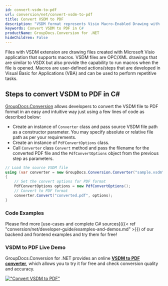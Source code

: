 ```yaml
---
id: convert-vsdm-to-pdf
url: conversion/net/convert-vsdm-to-pdf
title: Convert VSDM to PDF
description: "VSDM format represents Visio Macro-Enabled Drawing with .vsdm extension. Learn how to convert VSDM to PDF file programmatically in C# language using GroupDocs.Conversion for .NET library."
keywords: Convert VSDM to PDF in C#
productName: GroupDocs.Conversion for .NET
hideChildren: False
---
```


Files with VSDM extension are drawing files created with Microsoft Visio application that supports macros. VSDM files are OPC/XML drawings that are similar to VSDX but also provide the capability to run macros when the file is opened. Macros are user-defined actions/steps that are developed in Visual Basic for Applications (VBA) and can be used to perform repetitive tasks.

## Steps to convert VSDM to PDF in C#

[GroupDocs.Conversion](https://products.groupdocs.com/conversion/net) allows developers to convert the VSDM file to PDF format in an easy and intuitive way just using a few lines of code as described below:

* Create an instance of `Converter` class and pass source VSDM file path as a constructor parameter. You may specify absolute or relative file path as per your requirements. 
* Create an instance of `PdfConvertOptions` class.
* Call `Converter` class `Convert` method and pass the filename for the converted PDF file and the `PdfConvertOptions` object from the previous step as parameters.

```csharp
// Load the source VSDM file
using (var converter = new GroupDocs.Conversion.Converter("sample.vsdm"))
{
    // Set the convert options for PDF format
    PdfConvertOptions options = new PdfConvertOptions();
    // Convert to PDF format
    converter.Convert("converted.pdf", options);
}
```

### Code Examples

Please find more [use-cases and complete C# sources]({{< ref "conversion/net/developer-guide/examples-and-demos.md" >}}) of our backend and frontend examples and try them for free!

### VSDM to PDF Live Demo

GroupDocs.Conversion for .NET provides an online [**VSDM to PDF converter**](https://products.groupdocs.app/conversion/vsdm-to-pdf), which allows you to try it for free and check conversion quality and accuracy.

[!["Convert VSDM to PDF"](conversion/net/images/convert-vsdm-to-pdf.png)](https://products.groupdocs.app/conversion/vsdm-to-pdf)